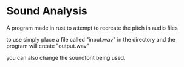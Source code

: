 # Sound Analysis

A program made in rust to attempt to recreate the pitch in audio files

to use simply place a file called "input.wav" in the directory and the program will create "output.wav"

you can also change the soundfont being used.